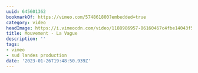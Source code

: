 ```yaml
---
uuid: 645601362
bookmarkOf: https://vimeo.com/574861800?embedded=true
category: video
headImage: https://i.vimeocdn.com/video/1188986957-86160467c4fbe14043f5f8624560bb2181a80d6851176f311782b567015a971b-d_640
title: Mouvement - La Vague
description: ''
tags:
- vimeo
- sud landes production
date: '2023-01-26T19:48:50.939Z'
---
```



